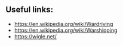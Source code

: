 ## Useful links:
- https://en.wikipedia.org/wiki/Wardriving
- https://en.wikipedia.org/wiki/Warshipping
- https://wigle.net/
